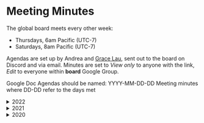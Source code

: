 # Meeting Minutes

The global board meets every other week:

* Thursdays, 6am Pacific (UTC-7)
* Saturdays, 8am Pacific (UTC-7)

Agendas are set up by Andrea and [Grace Lau](https://app.gitbook.com/u/xbDEk4Iir0S2LJc7GIsLCQHpQGY2 "mention"), sent out to the board on Discord and via email. Minutes are set to _View only_ to anyone with the link, _Edit_ to everyone within **board** Google Group.

Google Doc Agendas should be named: YYYY-MM-DD-DD Meeting minutes where DD-DD refer to the days met

<details>

<summary>2022</summary>

* [2022-01-27, 29](https://docs.google.com/document/d/1\_Pt\_7ctdcQOC0SFRlIzlCj2Sg93rrp2Xw1VUpMd3TNE/edit?usp=sharing)
* [2022-01-13, 15](https://docs.google.com/document/d/1kFotLnlCS9jJB4MqBHOlrWIqHn3YjsAzm\_20tb\_Ai3I/edit?usp=sharing)

</details>

<details>

<summary>2021</summary>

* [2021-12-16, 18](https://docs.google.com/document/d/1ZzGPklBSEfWPyS2XPZP6B1pfasrKHQcy8Aq5SKChQ64/edit?usp=sharing)
* [2021-12-02, 04](https://docs.google.com/document/d/1wInLLPn58YCCx895Tswf9xUNFVPMewnX550YVzdRkVM/edit?usp=sharing)
* [2021-11-18, 20](https://docs.google.com/document/d/1Eypw3Vc1rDM77qGxKOMqtdccxWKbS8TfMqUYUOEoa7M/edit?usp=sharing)
* [2021-11-04, 06](https://docs.google.com/document/d/1u\_x\_2KXgHNUTWkAm4NcJmnr4euhAqcfhxngnwm\_rk7k/edit?usp=sharing)
* [2021-10-21, 23](https://docs.google.com/document/d/1kys3ZqrWyuo1w8g3G4svXGe3bmQg09Xnf2yeJV4evcc/edit?usp=sharing)
* [2021-10-07, 09](https://docs.google.com/document/d/1bEcrqey3KhW0keED-VkR9iIoJBwj8ml3ArWCcYP22HM/edit?usp=sharing)
* [2021-09-23, 25](https://docs.google.com/document/d/1JzCpoABabD0WzU3owSuBzKlwf4p5p\_ceWPJxbxzRLlg/edit?usp=sharing)
* [2021-09-09, 11](https://docs.google.com/document/d/1Zq-v8Ja6FeD\_EtdugYnKMeKIcJOxe5kfZUuc-MyZ1d4/edit?usp=sharing)
* [2021-08-26, 28](https://docs.google.com/document/d/1fFDnOaOUUKhPNpzDzMM8ZlELFEdmfNr8ZpNpJc-2mHw/edit?usp=sharing)
* [2021-08-12, 14](https://docs.google.com/document/d/1DOwIahcx\_iFUmQXQ0G8Zvn0p9qCNik7P3I7qdoXGivk/edit?usp=sharing)
* [2021-07-29, 31](https://docs.google.com/document/d/11YiYn7CwkVGt4LXZ3NzjP-9jsTCwnxuh4J4SkJfOngg/edit?usp=sharing)
* [2021-07-15, 17](https://docs.google.com/document/d/1Izz3px8k7OhgPVY\_mI\_lyiTKX8wnAUzDG4tbq1Vs6Wo/edit?usp=sharing)
* [2021-07-01, 03](https://docs.google.com/document/d/1YtbkRSzGdNZgPUcL8ZmLIuDIiBAAhMpJOR8pgSaTD-4/edit?usp=sharing)
* [2021-06-17, 19](https://docs.google.com/document/d/1CKG2u7BACC\_o-Jxt-nVBjUEq1bHBo-k1dD9GzCGceME/edit?usp=sharing)
* [2021-05-20, 22](https://docs.google.com/document/d/1eV8A07JpXYlGrtqJuTnNqn81UAHP0oUwlQ2G4ioDfTA/edit?usp=sharing)
* [2021-05-06, 08](https://docs.google.com/document/d/18-7qRpTGjUhkLJ9xWnfheN9jFq-OwZl6e3rNFZdj74k/edit?usp=sharing)
* [2021-04-22, 24](https://docs.google.com/document/d/1hzYDu6lyG0T8MMpWAoW4LFioET8P9AbU\_I9LFUiibrI/edit?usp=sharing)
* [2021-04-08, 10](https://docs.google.com/document/d/18TkgNEJxkcJIDbp\_2NykU9TS5alLVAWq0lf4qt2\_gBo/edit?usp=sharing)
* [2021-03-25, 27](https://docs.google.com/document/d/1x\_fGXDsHN3VapJUb79rYct4CzdDnaC2rF33NESs4iwU/edit?usp=sharing)
* [2021-03-11](https://docs.google.com/document/d/16EXzs6lZZpYBasmpfBh52sJemlPll5RyN3KJZcyiT8Q/edit?usp=sharing)
* [2021-02-25](https://docs.google.com/document/d/1t1\_M1\_y5PF\_djGu7C-fNd-OZ9Vfx7BJUHHKGdLoyyVw/edit?usp=sharing)
* [2021-02-11, 13](https://docs.google.com/document/d/1fl3pSqsmYRsUWS0UyEP-vAOTjiyFigmMzXxgCsxuTHg/edit?usp=sharing)
* [2021-01-28, 30](https://docs.google.com/document/d/1HxwN4m4XYXNo3gAOij-laR9uPIcINqeviEgalmqxv4s/edit?usp=sharing)
* [2021-01-14, 16](https://docs.google.com/document/d/1mwKnx7dgA\_-P9U\_nfKBx0UZqekHdCn54tML979q2H50/edit?usp=sharing)
* [2021-01-07, 09](https://docs.google.com/document/d/1\_zuj3miyihhvJ5pG1sZv9xYDwSgfqHBMYp\_eMa0JFsY/edit?usp=sharing)

</details>

<details>

<summary>2020</summary>

* [Dec 17, 19](https://docs.google.com/document/d/1K0\_CbyxyraVpMx9r1dbEmSY2mklxy12jR3kvC03rl0g/edit?usp=sharing)
* [Dec 3, 5](https://docs.google.com/document/d/1TL88eS1tJRnszLHirCBbcUx6bngEE9GJfqKHmAw69po/edit?usp=sharing)
* [Nov 19, 21](https://docs.google.com/document/d/1rnLiTVKC1EPXXPoV0ZN9rt7KtHLlHVHyn6JPvMWriC8/edit?usp=sharing)
* [Nov 5, 7](https://docs.google.com/document/d/1lKCq\_tlO0kMU8RhGv9\_xTyeYCv-DbdTQMhEJbz07aEk/edit?usp=sharing)
* [Oct 22, 24](https://docs.google.com/document/d/1a\_8dRDSgEQtnr7TjXkdVAmtT6sjQ42Q1lERpDGHLkTo/edit?usp=sharing)
* [Oct 8, 10](https://docs.google.com/document/d/1HYPlOuYcDcH8OY9YI5J5j5u0Hdv8BIfHXLtwmTFdYl0/edit?usp=sharing)
* [Sep 24, 26](https://docs.google.com/document/d/1gTFkCOmP3IGOGbcjMe8g1p8oXqsmano7SiB\_73e0c2c/edit?usp=sharing)
* [Sep 10, 12](https://docs.google.com/document/d/1-fo-YHlRoh3j0vdkGBpzc9lx0wU\_vusZU\_vXOrnU4OQ/edit?usp=sharing)
* [Aug 27, 29](https://docs.google.com/document/d/12i3iu3DVUa9Sb9uhbxGu6Oq6ty5o79\_sS7guje-mzyw/edit?usp=sharing)
* [Aug 13, 15](https://docs.google.com/document/d/1n\_iAHlDAxTlhaO3kAgIDHylvaRXgYTWZbSF9xe3f5\_s/edit?usp=sharing)
* [Aug 5](https://docs.google.com/document/d/1\_r3AumpWvxIFGiawg43lYCPzVxL\_yglkVUPiiOAWlmE/edit?usp=sharing)
* [Jul 22](https://docs.google.com/document/d/1deOWXJdNzW\_Bj0YDaK77TyPukWDXUDAZW\_D-n9VA1WE/edit?usp=sharing)
* [Jun 24](https://docs.google.com/document/d/1BewGZAfCOwchrqUKudwQoQOReqZPD-WZgInApzlxPLc/edit?usp=sharing)
* [Jun 10](https://docs.google.com/document/d/1-2kGctDO88d8cEJwkdsevNzhlgJr9JApGvBLoQ3nMck/edit?usp=sharing)
* [Apr 15](https://docs.google.com/document/d/1P2TgSdjRBV-0QCayRovpjrZrbadDbD34C-F21zhKSVM/edit?usp=sharing)
* [Mar 18](https://docs.google.com/document/d/1TDswwkkNh0YNqalIn7XpGbfzSv7SOFB3DKloZH\_JdDk/edit?usp=sharing)
* [Mar 3](https://docs.google.com/document/d/1ql5xk9WeYAq9Zt1Vx97rSPsLkF6WFgUOHjPbTKF\_ZVk/edit?usp=sharing)
* [Feb 19](https://docs.google.com/document/d/1iKgZaArZjLRP6IoCoHRoZgrEg-ynh9OIb8m6L37KR9A/edit?usp=sharing)
* [Jan 22](https://docs.google.com/document/d/1IVvHiWTyKSknGHBb015AMCcvE\_Ty86ZYXyQsIRBaeD8/edit?usp=sharing)

</details>

